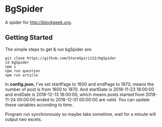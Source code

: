 # BgSpider

A spider for http://blockgeek.org.


## Getting Started

The simple steps to get & run bgSpider are:

```
git clone https://github.com/StormSpirit22/bgSpider
cd bgSpider
npm i
npm run question
npm run article
```


In **config.json**, I've set startPage to 1600 and endPage to 1870, means the number of post is from 1600 to 1870. And startDate is 2018-11-23 18:00:00 and endDate is 2018-12-13 18:00:00, which means posts started from 2018-11-24 00:00:00 ended to 2018-12-01 00:00:00 are valid. You can update these variables according to time.

Program run synchronously so maybe take sometime, wait for a minute will output two excels. 